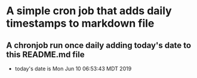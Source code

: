 A simple cron job that adds daily timestamps to markdown file
============================================================
## A chronjob run once daily adding today's date to this README.md file
* today's date is Mon Jun 10 06:53:43 MDT 2019
